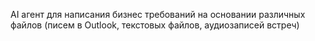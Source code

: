 AI агент для написания бизнес требований на основании различных файлов (писем в Outlook, текстовых файлов, аудиозаписей встреч)

